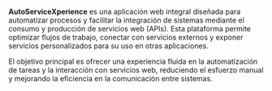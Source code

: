 **AutoServiceXperience** es una aplicación web integral diseñada para automatizar procesos y facilitar la integración de sistemas mediante el consumo y producción de servicios web (APIs). Esta plataforma permite optimizar flujos de trabajo, conectar con servicios externos y exponer servicios personalizados para su uso en otras aplicaciones.

El objetivo principal es ofrecer una experiencia fluida en la automatización de tareas y la interacción con servicios web, reduciendo el esfuerzo manual y mejorando la eficiencia en la comunicación entre sistemas.
